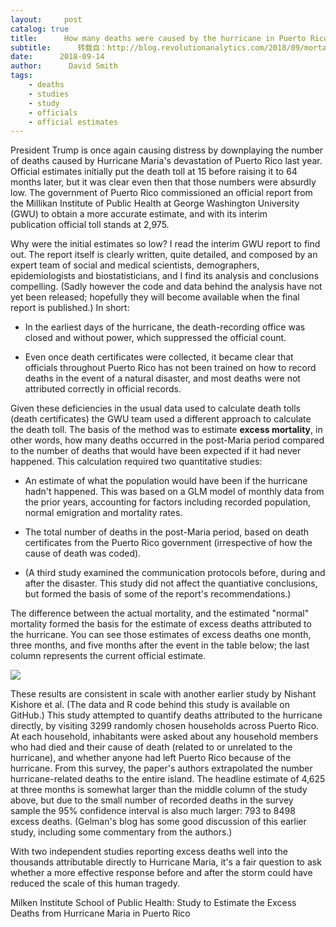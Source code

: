 ```yaml
---
layout:     post
catalog: true
title:      How many deaths were caused by the hurricane in Puerto Rico?
subtitle:      转载自：http://blog.revolutionanalytics.com/2018/09/mortality-in-puerto-rico.html
date:      2018-09-14
author:      David Smith
tags:
    - deaths
    - studies
    - study
    - officials
    - official estimates
---
```


President Trump is once again causing distress by downplaying the number of deaths caused by Hurricane Maria's devastation of Puerto Rico last year. Official estimates initially put the death toll at 15 before raising it to 64 months later, but it was clear even then that those numbers were absurdly low. The government of Puerto Rico commissioned an official report from the Millikan Institute of Public Health at George Washington University (GWU) to obtain a more accurate estimate, and with its interim publication official toll stands at 2,975. 

Why were the initial estimates so low? I read the interim GWU report to find out. The report itself is clearly written, quite detailed, and composed by an expert team of social and medical scientists, demographers, epidemiologists and biostatisticians, and I find its analysis and conclusions compelling. (Sadly however the code and data behind the analysis have not yet been released; hopefully they will become available when the final report is published.) In short:

- In the earliest days of the hurricane, the death-recording office was closed and without power, which suppressed the official count.

- Even once death certificates were collected, it became clear that officials throughout Puerto Rico has not been trained on how to record deaths in the event of a natural disaster, and most deaths were not attributed correctly in official records. 


Given these deficiencies in the usual data used to calculate death tolls (death certificates) the GWU team used a different approach to calculate the death toll. The basis of the method was to estimate **excess mortality**, in other words, how many deaths occurred in the post-Maria period compared to the number of deaths that would have been expected if it had never happened. This calculation required two quantitative studies:

- An estimate of what the population would have been if the hurricane hadn't happened. This was based on a GLM model of monthly data from the prior years, accounting for factors including recorded population, normal emigration and mortality rates.

- The total number of deaths in the post-Maria period, based on death certificates from the Puerto Rico government (irrespective of how the cause of death was coded).

- (A third study examined the communication protocols before, during and after the disaster. This study did not affect the quantiative conclusions, but formed the basis of some of the report's recommendations.)


The difference between the actual mortality, and the estimated "normal" mortality formed the basis for the estimate of excess deaths attributed to the hurricane. You can see those estimates of excess deaths one month, three months, and five months after the event in the table below; the last column represents the current official estimate.

![](http://revolution-computing.typepad.com/.a/6a010534b1db25970b022ad36b1f3c200c-800wi)


These results are consistent in scale with another earlier study by Nishant Kishore et al. (The data and R code behind this study is available on GitHub.) This study attempted to quantify deaths attributed to the hurricane directly, by visiting 3299 randomly chosen households across Puerto Rico. At each household, inhabitants were asked about any household members who had died and their cause of death (related to or unrelated to the hurricane), and whether anyone had left Puerto Rico because of the hurricane. From this survey, the paper's authors extrapolated the number hurricane-related deaths to the entire island. The headline estimate of 4,625 at three months is somewhat larger than the middle column of the study above, but due to the small number of recorded deaths in the survey sample the 95% confidence interval is also much larger: 793 to 8498 excess deaths. (Gelman's blog has some good discussion of this earlier study, including some commentary from the authors.)

With two independent studies reporting excess deaths well into the thousands attributable directly to Hurricane Maria, it's a fair question to ask whether a more effective response before and after the storm could have reduced the scale of this human tragedy.

Milken Institute School of Public Health: Study to Estimate the Excess Deaths from Hurricane Maria in Puerto Rico
